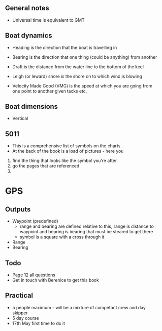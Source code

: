 ## General notes
* Universal time is equivalent to GMT

## Boat dynamics
* Heading is the direction that the boat is travelling in
* Bearing is the direction that one thing (could be anything) from another
* Draft is the distance from the water line to the bottom of the keel

* Leigh (or leward) shore is the shore on to which wind is blowing
* Velocity Made Good (VMG) is the speed at which you are going from one point to another given tacks etc.

## Boat dimensions
* Vertical

## 5011
* This is a comprehensive list of symbols on the charts
* At the back of the book is a load of pictures - here you
 1. find the thing that looks like the symbol you're after
 2. go the pages that are referenced
 3.



# GPS
## Outputs
* Waypoint (predefined)
  - range and bearing are defined relative to this, range is distance to waypoint and bearing is bearing that must be steared to get there
  - symbol is a square with a cross through it
* Range
* Bearing

## Todo
* Page 12 all questions
* Get in touch with Berenice to get this book

## Practical
* 5 people maximum - will be a mixture of competant crew and day skipper
* 5 day course
* 17th May first time to do it
